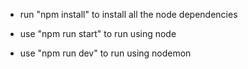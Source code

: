 - run "npm install" to install all the node dependencies

- use "npm run start" to run using node

- use "npm run dev" to run using nodemon
